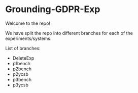# Grounding-GDPR-Exp
Welcome to the repo!

We have split the repo into different branches for each of the experiments/systems. 

List of branches:
- DeleteExp
- p1bench
- p2bench
- p2ycsb
- p3bench
- p3ycsb